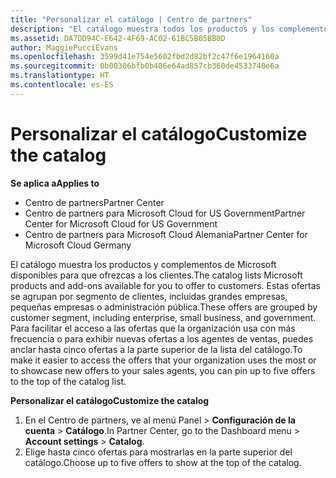```yaml
---
title: "Personalizar el catálogo | Centro de partners"
description: "El catálogo muestra todos los productos y los complementos de Microsoft disponibles para que los vendan los partners."
ms.assetid: DA7DD94C-E642-4F69-AC02-61BC5B05BB0D
author: MaggiePucciEvans
ms.openlocfilehash: 3599d41e754e5602fbd2d82bf2c47f6e1964160a
ms.sourcegitcommit: 0b00306bfb0b406e64ad857cb360de4533740e6a
ms.translationtype: HT
ms.contentlocale: es-ES
---
```

# <a name="customize-the-catalog"></a><span data-ttu-id="ecce9-103">Personalizar el catálogo</span><span class="sxs-lookup"><span data-stu-id="ecce9-103">Customize the catalog</span></span>

**<span data-ttu-id="ecce9-104">Se aplica a</span><span class="sxs-lookup"><span data-stu-id="ecce9-104">Applies to</span></span>**

-  <span data-ttu-id="ecce9-105">Centro de partners</span><span class="sxs-lookup"><span data-stu-id="ecce9-105">Partner Center</span></span>
-  <span data-ttu-id="ecce9-106">Centro de partners para Microsoft Cloud for US Government</span><span class="sxs-lookup"><span data-stu-id="ecce9-106">Partner Center for Microsoft Cloud for US Government</span></span>
-  <span data-ttu-id="ecce9-107">Centro de partners para Microsoft Cloud Alemania</span><span class="sxs-lookup"><span data-stu-id="ecce9-107">Partner Center for Microsoft Cloud Germany</span></span>

<span data-ttu-id="ecce9-108">El catálogo muestra los productos y complementos de Microsoft disponibles para que ofrezcas a los clientes.</span><span class="sxs-lookup"><span data-stu-id="ecce9-108">The catalog lists Microsoft products and add-ons available for you to offer to customers.</span></span> <span data-ttu-id="ecce9-109">Estas ofertas se agrupan por segmento de clientes, incluidas grandes empresas, pequeñas empresas o administración pública.</span><span class="sxs-lookup"><span data-stu-id="ecce9-109">These offers are grouped by customer segment, including enterprise, small business, and government.</span></span> <span data-ttu-id="ecce9-110">Para facilitar el acceso a las ofertas que la organización usa con más frecuencia o para exhibir nuevas ofertas a los agentes de ventas, puedes anclar hasta cinco ofertas a la parte superior de la lista del catálogo.</span><span class="sxs-lookup"><span data-stu-id="ecce9-110">To make it easier to access the offers that your organization uses the most or to showcase new offers to your sales agents, you can pin up to five offers to the top of the catalog list.</span></span>

**<span data-ttu-id="ecce9-111">Personalizar el catálogo</span><span class="sxs-lookup"><span data-stu-id="ecce9-111">Customize the catalog</span></span>**

1.  <span data-ttu-id="ecce9-112">En el Centro de partners, ve al menú Panel &gt; **Configuración de la cuenta** &gt; **Catálogo**.</span><span class="sxs-lookup"><span data-stu-id="ecce9-112">In Partner Center, go to the Dashboard menu &gt; **Account settings** &gt; **Catalog**.</span></span>
2.  <span data-ttu-id="ecce9-113">Elige hasta cinco ofertas para mostrarlas en la parte superior del catálogo.</span><span class="sxs-lookup"><span data-stu-id="ecce9-113">Choose up to five offers to show at the top of the catalog.</span></span>

 

 



